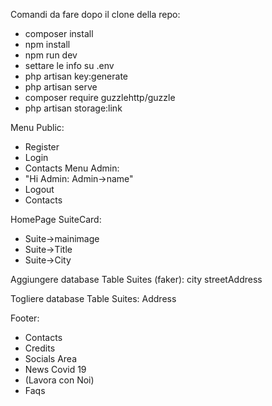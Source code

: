 
  Comandi da fare dopo il clone della repo:
  - composer install
  - npm install
  - npm run dev
  - settare le info su .env
  - php artisan key:generate
  - php artisan serve
  - composer require guzzlehttp/guzzle
  - php artisan storage:link

  Menu Public:
  - Register
  - Login
  - Contacts
  Menu Admin:
  - "Hi Admin: Admin->name"
  - Logout
  - Contacts

  HomePage SuiteCard:
  - Suite->mainimage
  - Suite->Title
  - Suite->City

  Aggiungere database Table Suites (faker):
  city
  streetAddress

  Togliere database Table Suites:
  Address

  Footer:
  - Contacts
  - Credits
  - Socials Area
  - News Covid 19
  - (Lavora con Noi)
  - Faqs
